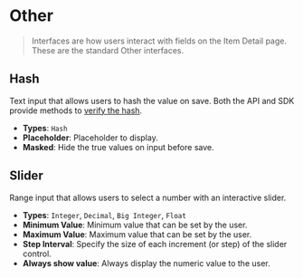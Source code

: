# Other

> Interfaces are how users interact with fields on the Item Detail page. These are the standard Other interfaces.

## Hash

Text input that allows users to hash the value on save. Both the API and SDK provide methods to
[verify the hash](https://docs.directus.io/reference/system/utilities.html#verify-a-hash).

- **Types**: `Hash`
- **Placeholder**: Placeholder to display.
- **Masked**: Hide the true values on input before save.

## Slider

Range input that allows users to select a number with an interactive slider.

- **Types**: `Integer`, `Decimal`, `Big Integer`, `Float`
- **Minimum Value**: Minimum value that can be set by the user.
- **Maximum Value**: Maximum value that can be set by the user.
- **Step Interval**: Specify the size of each increment (or step) of the slider control.
- **Always show value**: Always display the numeric value to the user.
